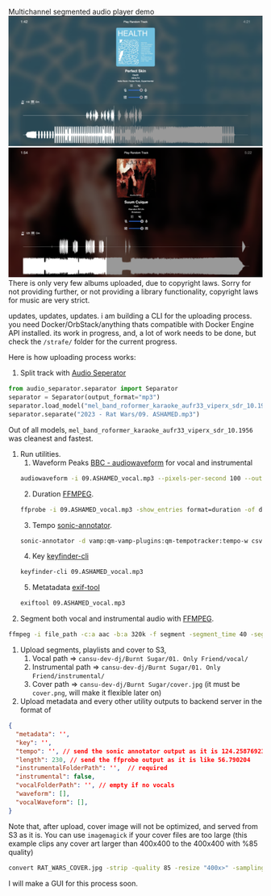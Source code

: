 Multichannel segmented audio player demo
![img2](static/ss2.png)
![img1](static/ss1.png)
There is only very few albums uploaded, due to copyright laws. Sorry for not providing further, or not providing a library functionality, copyright laws for music are very strict.

updates, updates, updates. i am building a CLI for the uploading process. you need Docker/OrbStack/anything thats compatible with Docker Engine API installed. its work in progress, and, a lot of work needs to be done, but check the `/strafe/` folder for the current progress.



Here is how uploading process works:
1. Split track with [Audio Seperator](https://github.com/nomadkaraoke/python-audio-separator)
```python
from audio_separator.separator import Separator
separator = Separator(output_format="mp3")
separator.load_model("mel_band_roformer_karaoke_aufr33_viperx_sdr_10.1956.ckpt")
separator.separate("2023 - Rat Wars/09. ASHAMED.mp3")
```
Out of all models, `mel_band_roformer_karaoke_aufr33_viperx_sdr_10.1956` was cleanest and fastest.
1. Run utilities.
   1. Waveform Peaks [BBC - audiowaveform](https://github.com/bbc/audiowaveform) for vocal and instrumental 
   ```bash
   audiowaveform -i 09.ASHAMED_vocal.mp3 --pixels-per-second 100 --output-format json > 09.ASHAMED_vocal.json
   ```
   2. Duration [FFMPEG](https://ffmpeg.org/). 
   ```bash
   ffprobe -i 09.ASHAMED_vocal.mp3 -show_entries format=duration -of default=noprint_wrappers=1:nokey=1 -v error
   ```
   3. Tempo [sonic-annotator](https://www.vamp-plugins.org/download.html). 
    ```bash
    sonic-annotator -d vamp:qm-vamp-plugins:qm-tempotracker:tempo-w csv 09.ASHAMED_vocal.mp3
    ```
   4. Key [keyfinder-cli](https://github.com/evanpurkhiser/keyfinder-cli)
   ```bash
   keyfinder-cli 09.ASHAMED_vocal.mp3
   ```
   5. Metatadata [exif-tool](https://exiftool.org/)
   ```bash
   exiftool 09.ASHAMED_vocal.mp3
   ```
2. Segment both vocal and instrumental audio with [FFMPEG](https://ffmpeg.org/).
```bash
ffmpeg -i file_path -c:a aac -b:a 320k -f segment -segment_time 40 -segment_list ashamed_playlist.m3u8 -segment_format mpegts ashamed_segment_%03d.ts
```
1. Upload segments, playlists and cover to S3, 
   1. Vocal path =>  `cansu-dev-dj/Burnt Sugar/01. Only Friend/vocal/` 
   2. Instrumental path => `cansu-dev-dj/Burnt Sugar/01. Only Friend/instrumental/`
   3. Cover path => `cansu-dev-dj/Burnt Sugar/cover.jpg`  (it must be `cover.png`, will make it flexible later on)
2. Upload metadata and every other utility outputs to backend server in the format of
```json
{
  "metadata": '',
  "key": '',
  "tempo": '', // send the sonic annotator output as it is 124.25876923076923, it will be rounded up/down or trimmed.
  "length": 230, // send the ffprobe output as it is like 56.790204
  "instrumentalFolderPath": '',  // required
  "instrumental": false,
  "vocalFolderPath": '', // empty if no vocals
  "waveform": [],
  "vocalWaveform": [],
}
```

Note that, after upload, cover image will not be optimized, and served from S3 as it is. You can use `imagemagick` if your cover files are too large (this example clips any cover art larger than 400x400 to the 400x400 with %85 quality)
```bash
convert RAT_WARS_COVER.jpg -strip -quality 85 -resize "400x>" -sampling-factor 4:2:0  -colorspace sRGB -interlace Plane cover.png
```

I will make a GUI for this process soon.